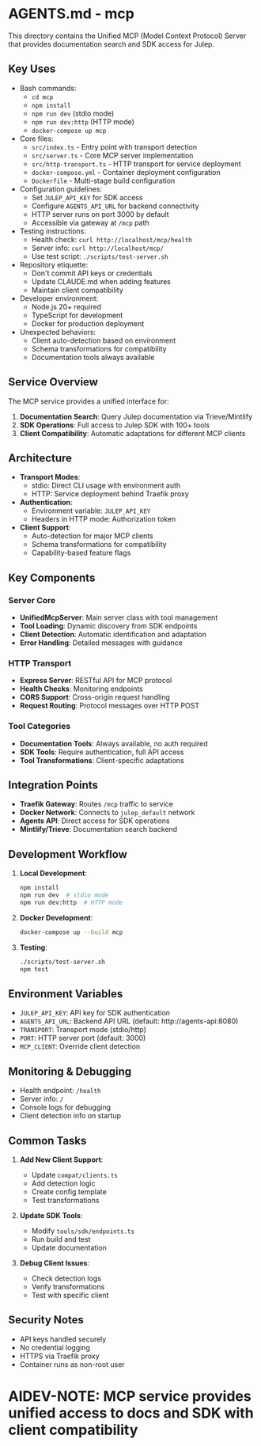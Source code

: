 # AGENTS.md - mcp

This directory contains the Unified MCP (Model Context Protocol) Server that provides documentation search and SDK access for Julep.

## Key Uses
- Bash commands:
  - `cd mcp`
  - `npm install`
  - `npm run dev` (stdio mode)
  - `npm run dev:http` (HTTP mode)
  - `docker-compose up mcp`
- Core files:
  - `src/index.ts` - Entry point with transport detection
  - `src/server.ts` - Core MCP server implementation
  - `src/http-transport.ts` - HTTP transport for service deployment
  - `docker-compose.yml` - Container deployment configuration
  - `Dockerfile` - Multi-stage build configuration
- Configuration guidelines:
  - Set `JULEP_API_KEY` for SDK access
  - Configure `AGENTS_API_URL` for backend connectivity
  - HTTP server runs on port 3000 by default
  - Accessible via gateway at `/mcp` path
- Testing instructions:
  - Health check: `curl http://localhost/mcp/health`
  - Server info: `curl http://localhost/mcp/`
  - Use test script: `./scripts/test-server.sh`
- Repository etiquette:
  - Don't commit API keys or credentials
  - Update CLAUDE.md when adding features
  - Maintain client compatibility
- Developer environment:
  - Node.js 20+ required
  - TypeScript for development
  - Docker for production deployment
- Unexpected behaviors:
  - Client auto-detection based on environment
  - Schema transformations for compatibility
  - Documentation tools always available

## Service Overview

The MCP service provides a unified interface for:
1. **Documentation Search**: Query Julep documentation via Trieve/Mintlify
2. **SDK Operations**: Full access to Julep SDK with 100+ tools
3. **Client Compatibility**: Automatic adaptations for different MCP clients

## Architecture

- **Transport Modes**:
  - stdio: Direct CLI usage with environment auth
  - HTTP: Service deployment behind Traefik proxy
- **Authentication**:
  - Environment variable: `JULEP_API_KEY`
  - Headers in HTTP mode: Authorization token
- **Client Support**:
  - Auto-detection for major MCP clients
  - Schema transformations for compatibility
  - Capability-based feature flags

## Key Components

### Server Core
- **UnifiedMcpServer**: Main server class with tool management
- **Tool Loading**: Dynamic discovery from SDK endpoints
- **Client Detection**: Automatic identification and adaptation
- **Error Handling**: Detailed messages with guidance

### HTTP Transport
- **Express Server**: RESTful API for MCP protocol
- **Health Checks**: Monitoring endpoints
- **CORS Support**: Cross-origin request handling
- **Request Routing**: Protocol messages over HTTP POST

### Tool Categories
- **Documentation Tools**: Always available, no auth required
- **SDK Tools**: Require authentication, full API access
- **Tool Transformations**: Client-specific adaptations

## Integration Points

- **Traefik Gateway**: Routes `/mcp` traffic to service
- **Docker Network**: Connects to `julep_default` network
- **Agents API**: Direct access for SDK operations
- **Mintlify/Trieve**: Documentation search backend

## Development Workflow

1. **Local Development**:
   ```bash
   npm install
   npm run dev  # stdio mode
   npm run dev:http  # HTTP mode
   ```

2. **Docker Development**:
   ```bash
   docker-compose up --build mcp
   ```

3. **Testing**:
   ```bash
   ./scripts/test-server.sh
   npm test
   ```

## Environment Variables

- `JULEP_API_KEY`: API key for SDK authentication
- `AGENTS_API_URL`: Backend API URL (default: http://agents-api:8080)
- `TRANSPORT`: Transport mode (stdio/http)
- `PORT`: HTTP server port (default: 3000)
- `MCP_CLIENT`: Override client detection

## Monitoring & Debugging

- Health endpoint: `/health`
- Server info: `/`
- Console logs for debugging
- Client detection info on startup

## Common Tasks

1. **Add New Client Support**:
   - Update `compat/clients.ts`
   - Add detection logic
   - Create config template
   - Test transformations

2. **Update SDK Tools**:
   - Modify `tools/sdk/endpoints.ts`
   - Run build and test
   - Update documentation

3. **Debug Client Issues**:
   - Check detection logs
   - Verify transformations
   - Test with specific client

## Security Notes

- API keys handled securely
- No credential logging
- HTTPS via Traefik proxy
- Container runs as non-root user

# AIDEV-NOTE: MCP service provides unified access to docs and SDK with client compatibility